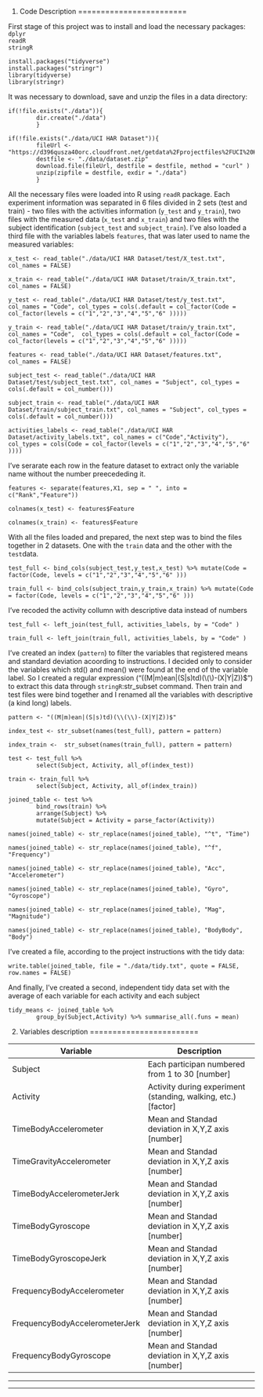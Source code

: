 1. Code Description
========================

First stage of this project was to install and load the necessary
packages:  
`dplyr`  
`readR`  
`stringR`

    install.packages("tidyverse")
    install.packages("stringr")
    library(tidyverse)
    library(stringr)

It was necessary to download, save and unzip the files in a data
directory:

    if(!file.exists("./data")){
            dir.create("./data")
            }

    if(!file.exists("./data/UCI HAR Dataset")){
            fileUrl <- "https://d396qusza40orc.cloudfront.net/getdata%2Fprojectfiles%2FUCI%20HAR%20Dataset.zip"
            destfile <- "./data/dataset.zip"
            download.file(fileUrl, destfile = destfile, method = "curl" )
            unzip(zipfile = destfile, exdir = "./data")
            }

All the necessary files were loaded into R using `readR` package. Each
experiment information was separated in 6 files divided in 2 sets (test
and train) - two files with the activities information (`y_test` and
`y_train`), two files with the measured data (`x_test` and `x_train`)
and two files with the subject identification (`subject_test` and
`subject_train`). I’ve also loaded a third file with the variables
labels `features`, that was later used to name the measured variables:

    x_test <- read_table("./data/UCI HAR Dataset/test/X_test.txt", col_names = FALSE)

    x_train <- read_table("./data/UCI HAR Dataset/train/X_train.txt", col_names = FALSE)

    y_test <- read_table("./data/UCI HAR Dataset/test/y_test.txt", col_names = "Code", col_types = cols(.default = col_factor(Code = col_factor(levels = c("1","2","3","4","5","6" )))))

    y_train <- read_table("./data/UCI HAR Dataset/train/y_train.txt", col_names = "Code",  col_types = cols(.default = col_factor(Code = col_factor(levels = c("1","2","3","4","5","6" )))))

    features <- read_table("./data/UCI HAR Dataset/features.txt", col_names = FALSE)

    subject_test <- read_table("./data/UCI HAR Dataset/test/subject_test.txt", col_names = "Subject", col_types = cols(.default = col_number()))

    subject_train <- read_table("./data/UCI HAR Dataset/train/subject_train.txt", col_names = "Subject", col_types = cols(.default = col_number()))

    activities_labels <- read_table("./data/UCI HAR Dataset/activity_labels.txt", col_names = c("Code","Activity"), col_types = cols(Code = col_factor(levels = c("1","2","3","4","5","6" ))))

I’ve serarate each row in the feature dataset to extract only the
variable name without the number preecededing it.

    features <- separate(features,X1, sep = " ", into = c("Rank","Feature"))

    colnames(x_test) <- features$Feature 

    colnames(x_train) <- features$Feature

With all the files loaded and prepared, the next step was to bind the
files together in 2 datasets. One with the `train` data and the other
with the `test`data.

    test_full <- bind_cols(subject_test,y_test,x_test) %>% mutate(Code = factor(Code, levels = c("1","2","3","4","5","6" )))

    train_full <- bind_cols(subject_train,y_train,x_train) %>% mutate(Code = factor(Code, levels = c("1","2","3","4","5","6" )))

I’ve recoded the activity collumn with descriptive data instead of
numbers

    test_full <- left_join(test_full, activities_labels, by = "Code" )

    train_full <- left_join(train_full, activities_labels, by = "Code" )

I’ve created an index (`pattern`) to filter the variables that
registered means and standard deviation acoording to instructions. I
decided only to consider the variables which std() and mean() were found
at the end of the variable label. So I created a regular expression
(“((M|m)ean|(S|s)td)(\\(\\)-(X|Y|Z))$”) to extract this data through
`stringR`:str\_subset command. Then train and test files were bind
together and I renamed all the variables with descriptive (a kind long)
labels.

    pattern <- "((M|m)ean|(S|s)td)(\\(\\)-(X|Y|Z))$"

    index_test <- str_subset(names(test_full), pattern = pattern)

    index_train <-  str_subset(names(train_full), pattern = pattern)

    test <- test_full %>%
            select(Subject, Activity, all_of(index_test))

    train <- train_full %>%
            select(Subject, Activity, all_of(index_train))

    joined_table <- test %>%
            bind_rows(train) %>%
            arrange(Subject) %>% 
            mutate(Subject = Activity = parse_factor(Activity))

    names(joined_table) <- str_replace(names(joined_table), "^t", "Time")

    names(joined_table) <- str_replace(names(joined_table), "^f", "Frequency")

    names(joined_table) <- str_replace(names(joined_table), "Acc", "Accelerometer")

    names(joined_table) <- str_replace(names(joined_table), "Gyro", "Gyroscope")

    names(joined_table) <- str_replace(names(joined_table), "Mag", "Magnitude")

    names(joined_table) <- str_replace(names(joined_table), "BodyBody", "Body")

I’ve created a file, according to the project instructions with the tidy
data:

    write.table(joined_table, file = "./data/tidy.txt", quote = FALSE, row.names = FALSE)

And finally, I’ve created a second, independent tidy data set with the
average of each variable for each activity and each subject

    tidy_means <- joined_table %>%
            group_by(Subject,Activity) %>% summarise_all(.funs = mean)

2. Variables description
========================

<table>
<colgroup>
<col style="width: 48%" />
<col style="width: 51%" />
</colgroup>
<thead>
<tr class="header">
<th>Variable</th>
<th>Description</th>
</tr>
</thead>
<tbody>
<tr class="odd">
<td>Subject</td>
<td>Each participan numbered from 1 to 30 [number]</td>
</tr>
<tr class="even">
<td>Activity</td>
<td>Activity during experiment (standing, walking, etc.) [factor]</td>
</tr>
<tr class="odd">
<td>TimeBodyAccelerometer</td>
<td>Mean and Standad deviation in X,Y,Z axis [number]</td>
</tr>
<tr class="even">
<td>TimeGravityAccelerometer</td>
<td>Mean and Standad deviation in X,Y,Z axis [number]</td>
</tr>
<tr class="odd">
<td>TimeBodyAccelerometerJerk</td>
<td>Mean and Standad deviation in X,Y,Z axis [number]</td>
</tr>
<tr class="even">
<td>TimeBodyGyroscope</td>
<td>Mean and Standad deviation in X,Y,Z axis [number]</td>
</tr>
<tr class="odd">
<td>TimeBodyGyroscopeJerk</td>
<td>Mean and Standad deviation in X,Y,Z axis [number]</td>
</tr>
<tr class="even">
<td>FrequencyBodyAccelerometer</td>
<td>Mean and Standad deviation in X,Y,Z axis [number]</td>
</tr>
<tr class="odd">
<td>FrequencyBodyAccelerometerJerk</td>
<td>Mean and Standad deviation in X,Y,Z axis [number]</td>
</tr>
<tr class="even">
<td>FrequencyBodyGyroscope</td>
<td>Mean and Standad deviation in X,Y,Z axis [number]</td>
</tr>
</tbody>
</table>

------------------------------------------------------------------------

------------------------------------------------------------------------
